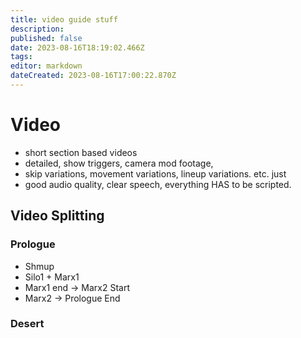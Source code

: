 ```yaml
---
title: video guide stuff
description: 
published: false
date: 2023-08-16T18:19:02.466Z
tags: 
editor: markdown
dateCreated: 2023-08-16T17:00:22.870Z
---
```


# Video 
- short section based videos
- detailed, show triggers, camera mod footage, 
- skip variations, movement variations, lineup variations. etc. just 
- good audio quality, clear speech, everything HAS to be scripted.


## Video Splitting
### Prologue
- Shmup
- Silo1 + Marx1
- Marx1 end → Marx2 Start
- Marx2 → Prologue End

### Desert